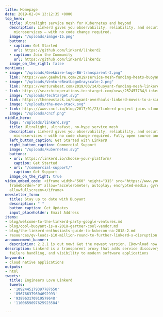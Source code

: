 ```yaml
---
title: Homepage
date: 2019-02-04 13:12:35 +0000
top_hero:
  title: Ultralight service mesh for Kubernetes and beyond
  description: Linkerd gives you observability, reliability, and security for your
    microservices — with no code change required.
  image: "/uploads/image-15.png"
  buttons:
  - caption: Get Started
    url: https://github.com/linkerd/linkerd2
  - caption: Join the Community
    url: https://github.com/linkerd/linkerd2
  image_on_the_right: false
mentions:
- image: "/uploads/GeekWire-logo-BW-transparent-2.png"
  link: https://www.geekwire.com/2019/service-mesh-funding-heats-buoyant-snags-new-10m-round-googles-investment-arm/
- image: "/uploads/VentureBeatLogoGrayscale-2.png"
  link: https://venturebeat.com/2019/03/14/buoyant-funding-mesh-linkerd/
- link: https://searchitoperations.techtarget.com/news/252457734/Linkerd-vs-Istio-fray-dominates-service-mesh-battle
  image: "/uploads/techtarget.svg"
- link: https://thenewstack.io/buoyant-overhauls-linkerd-moves-to-a-simpler-service-mesh-model/
  image: "/uploads/the-new-stack.svg"
- link: https://www.cncf.io/blog/2017/01/23/linkerd-project-joins-cloud-native-computing-foundation/
  image: "/uploads/cncf.png"
middle_hero:
  logo: "/uploads/linkerd.svg"
  title: Ultralight, ultrafast, no-hype service mesh
  description: Linkerd gives you observability, reliability, and security for your
    microservices — with no code change required. Fully open source and [CNCF](https://cncf.io)-hosted.
  left_button_caption: Get Started with LinkerD
  right_button_caption: Commercial Support
  image: "/uploads/kubernetes.svg"
  buttons:
  - url: https://linkerd.io/choose-your-platform/
    caption: Get Started
  - url: "/commercial-support/"
    caption: Get Support
  image_on_the_right: true
video_embed_code: <iframe width="560" height="315" src="https://www.youtube.com/embed/X8CBGsTLuHU"
  frameborder="0" allow="accelerometer; autoplay; encrypted-media; gyroscope; picture-in-picture"
  allowfullscreen></iframe>
newsletter_form:
  title: Stay up to date with Buoyant
  description: " "
  button_caption: Get Updates
  input_placeholder: Email Address
items:
- blog/welcome-to-the-linkerd-party-google-ventures.md
- blog/cool-buoyant-is-a-2018-gartner-cool-vendor.md
- blog/the-linkerd-enthusiasts-guide-to-kubecon-na-2018-2.md
- resources/gv-leads-$10-million-round-to-further-linkerd-s-disruption.md
announcement_banner:
  description: 2.2.1 is out now! Get the newest version. [Download now >](https://github.com/linkerd/linkerd2/releases/)
description: Linkerd is a transparent proxy that adds service discovery, routing,
  failure handling, and visibility to modern software applications
keywords:
- cloud native applications
outputs:
- html
tweets:
  title: Engineers Love Linkerd
  tweets:
  - '1092445179397787650'
  - '856766379604692993'
  - '938963170919579648'
  - '1100659697625923584'

---
```

